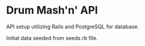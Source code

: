 # Drum Mash'n' API 

API setup utilizing Rails and PostgreSQL for database.

Initial data seeded from seeds.rb file.
